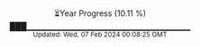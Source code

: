 <p align="center">
⏳Year Progress (10.11 %)<br>
███▁▁▁▁▁▁▁▁▁▁▁▁▁▁▁▁▁▁▁▁▁▁▁▁▁▁▁ <br>
<sub>Updated: Wed, 07 Feb 2024 00:08:25 GMT</sub>
</p>

